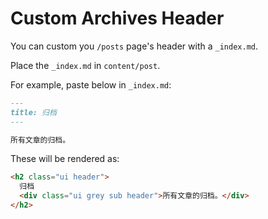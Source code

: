 # Custom Archives Header

You can custom you `/posts` page's header with a `_index.md`.

Place the `_index.md` in `content/post`.

For example, paste below in `_index.md`:

```markdown
---
title: 归档
---

所有文章的归档。
```

These will be rendered as:

```html
<h2 class="ui header">
  归档
  <div class="ui grey sub header">所有文章的归档。</div>
</h2>
```
